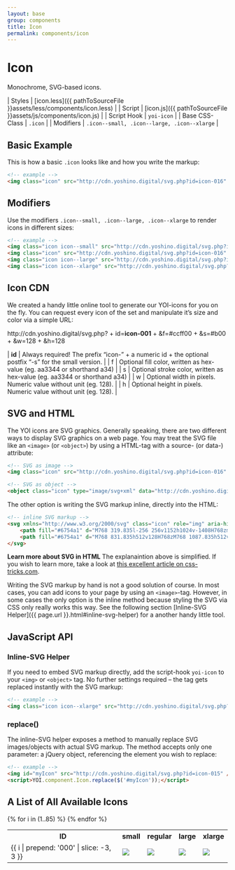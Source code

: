 ```yaml
---
layout: base
group: components
title: Icon
permalink: components/icon
---
```


# Icon

<p class="intro">Monochrome, SVG-based icons.</p>

| Styles         | [icon.less]({{ pathToSourceFile }}assets/less/components/icon.less) |
| Script         | [icon.js]({{ pathToSourceFile }}assets/js/components/icon.js)       |
| Script Hook    | `yoi-icon`                                                        |
| Base CSS-Class | `.icon`                                                           |
| Modifiers      | `.icon--small, .icon--large, .icon--xlarge`                       |

## Basic Example

This is how a basic `.icon` looks like and how you write the markup:

```html
<!-- example -->
<img class="icon" src="http://cdn.yoshino.digital/svg.php?id=icon-016" />
```
## Modifiers

Use the modifiers `.icon--small, .icon--large, .icon--xlarge` to render icons in different sizes:

```html
<!-- example -->
<img class="icon icon--small" src="http://cdn.yoshino.digital/svg.php?id=icon-016-s" />
<img class="icon" src="http://cdn.yoshino.digital/svg.php?id=icon-016" />
<img class="icon icon--large" src="http://cdn.yoshino.digital/svg.php?id=icon-016" />
<img class="icon icon--xlarge" src="http://cdn.yoshino.digital/svg.php?id=icon-016" />
```

## Icon CDN

We created a handy little online tool to generate our YOI-icons for you on the fly. You can request every icon of the set and manipulate it’s size and color via a simple URL:

<div class="box p-1 fs-2 m-t-3 m-b-4">
    http://cdn.yoshino.digital/svg.php?
    <span class="tc-gray-15">+</span> <span class="tc-gray-12">id=</span><b class="tc-red-12">icon-001</b>
    <span class="tc-gray-15">+</span> <span class="tc-gray-12">&f=</span><span class="tc-red-12">#ccff00</span>
    <span class="tc-gray-15">+</span> <span class="tc-gray-12">&s=</span><span class="tc-red-12">#b00</span>
    <span class="tc-gray-15">+</span> <span class="tc-gray-12">&w=</span><span class="tc-red-12">128</span>
    <span class="tc-gray-15">+</span> <span class="tc-gray-12">&h=</span><span class="tc-red-12">128</span>
</div>

| **id** | Always required! The prefix “icon-” + a numeric id + the optional postfix “-s” for the small version. |
| f      | Optional fill color, written as hex-value (eg. aa3344 or shorthand a34)                               |
| s      | Optional stroke color, written as hex-value (eg. aa3344 or shorthand a34)                             |
| w      | Optional width in pixels. Numeric value without unit (eg. 128).                                       |
| h      | Optional height in pixels. Numeric value without unit (eg. 128).                                      |

## SVG and HTML

The YOI icons are SVG graphics. Generally speaking, there are two different ways to display SVG graphics on a web page. You may treat the SVG file like an `<image>` (or `<object>`) by using a HTML-tag with a source- (or data-) attribute:

```html
<!-- SVG as image -->
<img class="icon" src="http://cdn.yoshino.digital/svg.php?id=icon-016" />

<!-- SVG as object -->
<object class="icon" type="image/svg+xml" data="http://cdn.yoshino.digital/svg.php?id=icon-016">
```

The other option is writing the SVG markup inline, directly into the HTML:

```html
<!-- inline SVG markup -->
<svg xmlns="http://www.w3.org/2000/svg" class="icon" role="img" aria-hidden="true" width="32" height="32" viewBox="0 0 2048 2048">
    <path fill="#6754a1" d="M768 319.835l-256 256v1152h1024v-1408H768zm640 1280H640v-896h256v-256h512v1152z"></path>
    <path fill="#6754a1" d="M768 831.835h512v128H768zM768 1087.835h512v128H768zM768 1343.835h512v128H768z"></path>
</svg>
```

<p class="hint"><b>Learn more about SVG in HTML</b> The explanaintion above is simplified. If you wish to learn more, take a look at <a href="https://css-tricks.com/using-svg/">this excellent article on css-tricks.com</a>.</p>

Writing the SVG markup by hand is not a good solution of course. In most cases, you can add icons to your page by using an `<image>`-tag. However, in some cases the only option is the inline method because styling the SVG via CSS only really works this way. See the following section [Inline-SVG Helper]({{ page.url }}.html#inline-svg-helper) for a another handy little tool.

## JavaScript API

### Inline-SVG Helper

If you need to embed SVG markup directly, add the script-hook `yoi-icon` to your `<img>` or `<object>` tag. No further settings required – the tag gets replaced instantly with the SVG markup:
    
```html
<!-- example -->
<img class="icon icon--xlarge" src="http://cdn.yoshino.digital/svg.php?id=icon-015" yoi-icon />
```

### replace()

The inline-SVG helper exposes a method to manually replace SVG images/objects with actual SVG markup. The method accepts only one parameter: a jQuery object, referencing the element you wish to replace:

```html
<!-- example -->
<img id="myIcon" src="http://cdn.yoshino.digital/svg.php?id=icon-015" />
<script>YOI.component.Icon.replace($('#myIcon'));</script>
```

## A List of All Available Icons

<table>
    <tr>
        <th>ID</th>
        <th>small</th>
        <th>regular</th>
        <th>large</th>
        <th>xlarge</th>
    </tr>
    {% for i in (1..85) %}
        <tr>
            <td>{{ i | prepend: '000' | slice: -3, 3 }}</td>
            <td class="val-m al-c"><img class="icon icon--small m-1" src="http://cdn.yoshino.digital/svg.php?id=icon-{{ i | prepend: '000' | slice: -3, 3 }}-s" /></td>
            <td class="val-m al-c"><img class="icon m-1" src="http://cdn.yoshino.digital/svg.php?id=icon-{{ i | prepend: '000' | slice: -3, 3 }}" /></td>
            <td class="val-m al-c"><img class="icon icon--large icon--x2 m-1" src="http://cdn.yoshino.digital/svg.php?id=icon-{{ i | prepend: '000' | slice: -3, 3 }}" /></td>
            <td class="val-m al-c"><img class="icon icon--xlarge m-1" src="http://cdn.yoshino.digital/svg.php?id=icon-{{ i | prepend: '000' | slice: -3, 3 }}" /></td>
        </tr>
    {% endfor %}
</table>